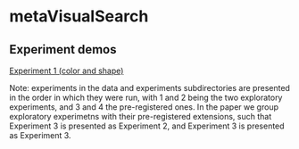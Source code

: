 # metaVisualSearch

## Experiment demos

[Experiment 1 (color and shape)](https://matanmazor.github.io/metaVisualSearch/experiments/demos/Experiment1/)

Note: experiments in the data and experiments subdirectories are presented in the order in which they were run, with 1 and 2 being the two exploratory experiments, and 3 and 4 the pre-registered ones. In the paper we group exploratory experimetns with their pre-registered extensions, such that Experiment 3 is presented as Experiment 2, and Experiment 3 is presented as Experiment 3. 